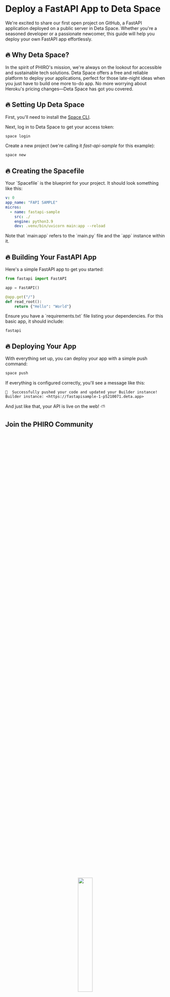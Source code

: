 
# Deploy a FastAPI App to Deta Space

We're excited to share our first open project on GitHub, a FastAPI application deployed on a public server in Deta Space. Whether you're a seasoned developer or a passionate newcomer, this guide will help you deploy your own FastAPI app effortlessly. 

## 🔥 Why Deta Space? 

In the spirit of PHIRO's mission, we're always on the lookout for accessible and sustainable tech solutions. Deta Space offers a free and reliable platform to deploy your applications, perfect for those late-night ideas when you just have to build one more to-do app. No more worrying about Heroku's pricing changes—Deta Space has got you covered.

## 🔥 Setting Up Deta Space 

First, you'll need to install the [Space CLI](https://deta.space/docs/en/build/fundamentals/space-cli/).

Next, log in to Deta Space to get your access token:

```bash
space login
```

Create a new project (we're calling it _fast-api-sample_ for this example):

```bash
space new
```

## 🔥 Creating the Spacefile

Your \`Spacefile\` is the blueprint for your project. It should look something like this:

```yaml
v: 0
app_name: "FAPI SAMPLE"
micros:
  - name: fastapi-sample
    src: ./
    engine: python3.9
    dev: .venv/bin/uvicorn main:app --reload
```

Note that \`main:app\` refers to the \`main.py\` file and the \`app\` instance within it.

## 🔥 Building Your FastAPI App

Here's a simple FastAPI app to get you started:

```python
from fastapi import FastAPI

app = FastAPI()

@app.get("/")
def read_root():
    return {"Hello": "World"}
```

Ensure you have a \`requirements.txt\` file listing your dependencies. For this basic app, it should include:

```
fastapi
```

## 🔥 Deploying Your App

With everything set up, you can deploy your app with a simple push command:

```bash
space push
```

If everything is configured correctly, you'll see a message like this:

```
🎉  Successfully pushed your code and updated your Builder instance!
Builder instance: <https://fastapisample-1-p5210071.deta.app>
```

And just like that, your API is live on the web! ⛅

## Join the PHIRO Community

<div align="center" style="display: flex; justify-content: center; align-items: center; height: 100vh;">
  <img src="https://github.com/sacosent/fastapi-in-delta/assets/72815091/edc344b3-b01c-4f4c-a627-2e59d0e46b1c" width="30%" height="30%">
</div>

At PHIRO, every project is a collaborative effort, driven by passion and innovation. Join us in creating technology that makes a difference. Dive into this project, contribute, and share your feedback. Together, we can build something amazing.

🔥 Ignite Inovation 🔥
